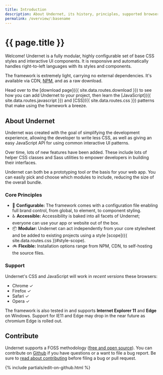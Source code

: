 ```yaml
---
title: Introduction
description: About Undernet, its history, principles, supported browsers, and how to contribute.
permalink: /overview/:basename
---
```


# {{ page.title }}

Welcome! Undernet is a fully modular, highly configurable set of base CSS styles and interactive UI components. It is responsive and automatically handles right-to-left languages with its styles and components.

The framework is extremely light, carrying no external dependencies. It's available via CDN, [NPM](https://www.npmjs.org/package/undernet), and as a raw download.

Head over to the [download page]({{ site.data.routes.download }}) to see how you can add Undernet to your project, then learn the [JavaScript]({{ site.data.routes.javascript }}) and [CSS]({{ site.data.routes.css }}) patterns that make using the framework a breeze.

## About Undernet

Undernet was created with the goal of simplifying the development experience, allowing the developer to write less CSS, as well as giving an easy JavaScript API for using common interactive UI patterns.

Over time, lots of new features have been added. These include lots of helper CSS classes and Sass utilities to empower developers in building their interfaces.

Undernet can both be a prototyping tool _or_ the basis for your web app. You can easily pick and choose which modules to include, reducing the size of the overall bundle.

### Core Principles

- 🧩 **Configurable:** The framework comes with a configuration file enabling full brand control, from global, to element, to component styling.
- ♿ **Accessible:** Accessibility is baked into all facets of Undernet; everyone can use your app or website out of the box.
- 📦 **Modular:** Undernet can act independently from your core stylesheet and be added to existing projects using a style [scope]({{ site.data.routes.css }}#style-scope).
- 🚲 **Flexible:** Installation options range from NPM, CDN, to self-hosting the source files.

### Support

Undernet's CSS and JavaScript will work in _recent versions_ these browsers:

- Chrome ✓
- Firefox ✓
- Safari ✓
- Opera ✓

The framework is also tested in and supports **Internet Explorer 11** and **Edge** on Windows. Support for IE11 and Edge may drop in the near future as chromium Edge is rolled out.

## Contribute

Undernet supports a FOSS methodology ([free and open source](https://en.wikipedia.org/wiki/Free_and_open-source_software)). You can contribute on [Github](https://www.github.com/geotrev/undernet/) if you have questions or a want to file a bug report. Be sure to [read about contributing](https://github.com/geotrev/undernet/blob/master/CONTRIBUTING.md) before filing a bug or pull request.

{% include partials/edit-on-github.html %}

